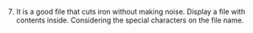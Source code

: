 7. It is a good file that cuts iron without making noise. Display a file with contents inside. Considering the special characters on the file name.
